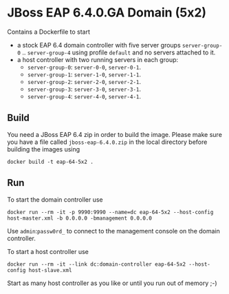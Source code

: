 # JBoss EAP 6.4.0.GA Domain (5x2)

Contains a Dockerfile to start 
 
- a stock EAP 6.4 domain controller with five server groups `server-group-0` .. `server-group-4` using profile `default` and no servers attached to it.
- a host controller with two running servers in each group: 
    - `server-group-0`: `server-0-0`, `server-0-1`.
    - `server-group-1`: `server-1-0`, `server-1-1`.
    - `server-group-2`: `server-2-0`, `server-2-1`.
    - `server-group-3`: `server-3-0`, `server-3-1`.
    - `server-group-4`: `server-4-0`, `server-4-1`.

## Build

You need a JBoss EAP 6.4 zip in order to build the image. Please make sure you have a file called `jboss-eap-6.4.0.zip` in the local directory before building the images using
 
    docker build -t eap-64-5x2 .

## Run

To start the domain controller use 

    docker run --rm -it -p 9990:9990 --name=dc eap-64-5x2 --host-config host-master.xml -b 0.0.0.0 -bmanagement 0.0.0.0
    
Use `admin`:`passw0rd_` to connect to the management console on the domain controller. 
    
To start a host controller use

    docker run --rm -it --link dc:domain-controller eap-64-5x2 --host-config host-slave.xml

Start as many host controller as you like or until you run out of memory ;-)
